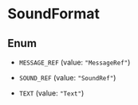 

# SoundFormat

## Enum


* `MESSAGE_REF` (value: `"MessageRef"`)

* `SOUND_REF` (value: `"SoundRef"`)

* `TEXT` (value: `"Text"`)



